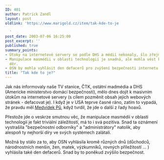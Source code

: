 ```yaml
---
ID: 401
author: Patrick Zandl
layout: post
oldlink: 'https://www.marigold.cz/item/tak-kde-to-je

  '
post_date: 2003-07-06 16:25:00
post_excerpt: ''
published: true
summary_points:
- Útoky na internetové servery se podle DHS a médií nekonaly, šlo zřejmě o hoax.
- Manipulace masmédii v oblasti technologií je snadná, ale mohla vést k záplatování
  děr.
- OSN by mohla vyhlásit den defacerů pro zvýšení bezpečnosti internetu.
title: "Tak kde to je?"
---
```


<p>
Jak nás informovaly naše TV stanice, ČTK, ostátní madmédia&#160;a DHS (Americke ministerstvo domácí bezpečnosti), mělo dnes dojít k masivním útokům na internetové servery (s cílem pozměnit&#160;obsah jejich webových stránek&#160;- defacovat je). I když je v USA teprve&#160;časné ráno, zatím to vypadá, že pravdu měl <A href="http://www.dhs.gov/dhspublic/">Medvídek Pů</A>, když tvrdil, že jde o další z řady hoaxů.</p>

<p>
Přestože jde o veskrze smutnou věc, že manipulace masmédii v oblasti technologií je fakt&#160;triviální záležitostí, má to i svá pozitiva. Snad ta oznámení vystrašila "bezpečnostní odborníky" a "administrátory" natolik, aby alespoň&#160;ty nejhorší&#160;díry ve svých systémech zalátali.</p>

<p>
Možná by stálo za to, aby OSN vyhlásila kromě různých dnů (důchodců, národnostních menšin, žen, matek, výzkumníků, rovných příležitostí ... ) vyhlásila také den defacerů. Snad by to poněkud zvýšilo bezpečnost.</p>